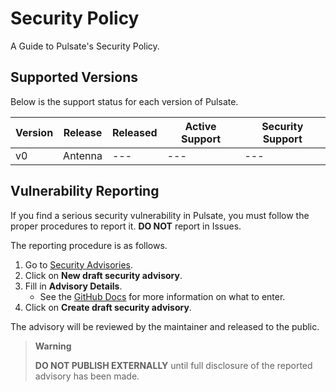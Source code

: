 # Security Policy

A Guide to Pulsate's Security Policy.

## Supported Versions

Below is the support status for each version of Pulsate.

| Version | Release | Released | Active Support | Security Support |
| --- | --- | --- | --- | --- |
| v0 | Antenna | --- | --- | --- |

## Vulnerability Reporting

If you find a serious security vulnerability in Pulsate, you must follow the proper procedures to report it. **DO NOT** report in Issues.

The reporting procedure is as follows.

1. Go to [Security Advisories](https://github.com/approvers/pulsate/security/advisories).
2. Click on **New draft security advisory**.
3. Fill in **Advisory Details**.
   - See the [GitHub Docs](https://docs.github.com/enterprise-cloud@latest/code-security/security-advisories/working-with-repository-security-advisories/creating-a-repository-security-advisory#creating-a-security-advisory) for more information on what to enter.
4. Click on **Create draft security advisory**.

The advisory will be reviewed by the maintainer and released to the public.

> **Warning**
>
> **DO NOT PUBLISH EXTERNALLY** until full disclosure of the reported advisory has been made.
